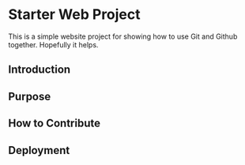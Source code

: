 # Starter Web Project

This is a simple website project for showing how to use Git and Github together. Hopefully it helps.

## Introduction

## Purpose

## How to Contribute

## Deployment